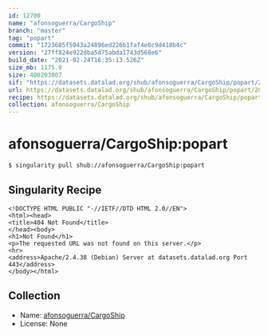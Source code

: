 ```yaml
---
id: 12700
name: "afonsoguerra/CargoShip"
branch: "master"
tag: "popart"
commit: "1723685f5043a24896ed226b1faf4e0c9d418b4c"
version: "27ff824e922dba5d75abda1743d568e6"
build_date: "2021-02-24T16:35:13.526Z"
size_mb: 1175.0
size: 400203807
sif: "https://datasets.datalad.org/shub/afonsoguerra/CargoShip/popart/2021-02-24-1723685f-27ff824e/27ff824e922dba5d75abda1743d568e6.sif"
url: https://datasets.datalad.org/shub/afonsoguerra/CargoShip/popart/2021-02-24-1723685f-27ff824e/
recipe: https://datasets.datalad.org/shub/afonsoguerra/CargoShip/popart/2021-02-24-1723685f-27ff824e/Singularity
collection: afonsoguerra/CargoShip
---
```


# afonsoguerra/CargoShip:popart

```bash
$ singularity pull shub://afonsoguerra/CargoShip:popart
```

## Singularity Recipe

```singularity
<!DOCTYPE HTML PUBLIC "-//IETF//DTD HTML 2.0//EN">
<html><head>
<title>404 Not Found</title>
</head><body>
<h1>Not Found</h1>
<p>The requested URL was not found on this server.</p>
<hr>
<address>Apache/2.4.38 (Debian) Server at datasets.datalad.org Port 443</address>
</body></html>
```

## Collection

 - Name: [afonsoguerra/CargoShip](https://github.com/afonsoguerra/CargoShip)
 - License: None

